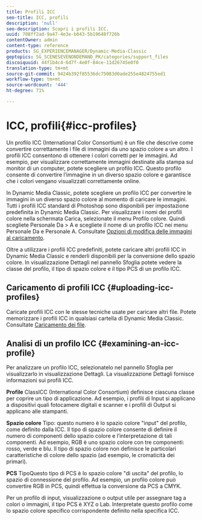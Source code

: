 ```yaml
---
title: Profili ICC
seo-title: ICC, profili
description: 'null'
seo-description: Scopri i profili ICC.
uuid: 708ff2ad-9a47-4e3e-b643-5b19648f726b
contentOwner: admin
content-type: reference
products: SG_EXPERIENCEMANAGER/Dynamic-Media-Classic
geptopics: SG_SCENESEVENONDEMAND_PK/categories/support_files
discoiquuid: 44f1b4c4-6d7f-4e0f-84ce-11d26745e0f0
translation-type: tm+mt
source-git-commit: 9424b392f85536dc75083d0ade255e4824755ed1
workflow-type: tm+mt
source-wordcount: '444'
ht-degree: 71%

---
```



# ICC, profili{#icc-profiles}

Un profilo ICC (International Color Consortium) è un file che descrive come convertire correttamente i file di immagini da uno spazio colore a un altro. I profili ICC consentono di ottenere i colori corretti per le immagini. Ad esempio, per visualizzare correttamente immagini destinate alla stampa sul monitor di un computer, potete scegliere un profilo ICC. Questo profilo consente di convertire l’immagine in un diverso spazio colore e garantisce che i colori vengano visualizzati correttamente online.

In Dynamic Media Classic, potete scegliere un profilo ICC per convertire le immagini in un diverso spazio colore al momento di caricare le immagini. Tutti i profili ICC standard di Photoshop sono disponibili per impostazione predefinita in Dynamic Media Classic. Per visualizzare i nomi dei profili colore nella schermata Carica, selezionate il menu Profilo colore. Quindi scegliete Personale Da > A e scegliete il nome di un profilo ICC nei menu Personale Da e Personale A. Consultate [Opzioni di modifica delle immagini al caricamento](image-editing-options-upload.md#image-editing-options-at-upload).

Oltre a utilizzare i profili ICC predefiniti, potete caricare altri profili ICC in Dynamic Media Classic e renderli disponibili per la conversione dello spazio colore. In visualizzazione Dettagli nel pannello Sfoglia potete vedere la classe del profilo, il tipo di spazio colore e il tipo PCS di un profilo ICC.

## Caricamento di profili ICC  {#uploading-icc-profiles}

Caricate profili ICC con le stesse tecniche usate per caricare altri file. Potete memorizzare i profili ICC in qualsiasi cartella di Dynamic Media Classic. Consultate [Caricamento dei file](uploading-files.md#uploading_your_files).

## Analisi di un profilo ICC  {#examining-an-icc-profile}

Per analizzare un profilo ICC, selezionatelo nel pannello Sfoglia per visualizzarlo in visualizzazione Dettagli. La visualizzazione Dettagli fornisce informazioni sui profili ICC.

**Profile** ClassICC (International Color Consortium) definisce ciascuna classe per coprire un tipo di applicazione. Ad esempio, i profili di Input si applicano a dispositivi quali fotocamere digitali e scanner e i profili di Output si applicano alle stampanti.

**Spazio colore** Tipo: questo numero è lo spazio colore &quot;input&quot; del profilo, come definito dalla ICC. Il tipo di spazio colore consente di definire il numero di componenti dello spazio colore e l’interpretazione di tali componenti. Ad esempio, RGB è uno spazio colore con tre componenti: rosso, verde e blu. Il tipo di spazio colore non definisce le particolari caratteristiche di colore dello spazio (ad esempio, le cromaticità dei primari).

**PCS** TipoQuesto tipo di PCS è lo spazio colore &quot;di uscita&quot; del profilo, lo spazio di connessione del profilo. Ad esempio, un profilo colore può convertire RGB in PCS, quindi effettua la conversione da PCS a CMYK.

Per un profilo di input, visualizzazione o output utile per assegnare tag a colori o immagini, il tipo PCS è XYZ o Lab. Interpretate questo profilo come lo spazio colore specifico corrispondente definito nella specifica ICC.

